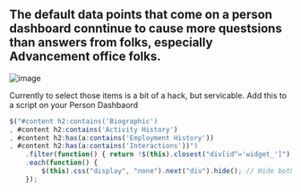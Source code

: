 ## The default data points that come on a person dashboard conntinue to cause more questsions than answers from folks, especially Advancement office folks.  

![image](https://github.com/user-attachments/assets/2c403ed4-5315-40b5-bc37-a8c742e422c8)

Currently to select those items is a bit of a hack, but servicable.   Add this to a script on your Person Dashbaord

```js
$("#content h2:contains('Biographic')
, #content h2:contains('Activity History')
, #content h2:has(a:contains('Employment History'))
, #content h2:has(a:contains('Interactions'))")
    .filter(function() { return !$(this).closest("div[id^='widget_']").length; }) // Exclude sections inside widget_* divs
    .each(function() {
        $(this).css("display", "none").next("div").hide(); // Hide both the heading and its section
    });
```
